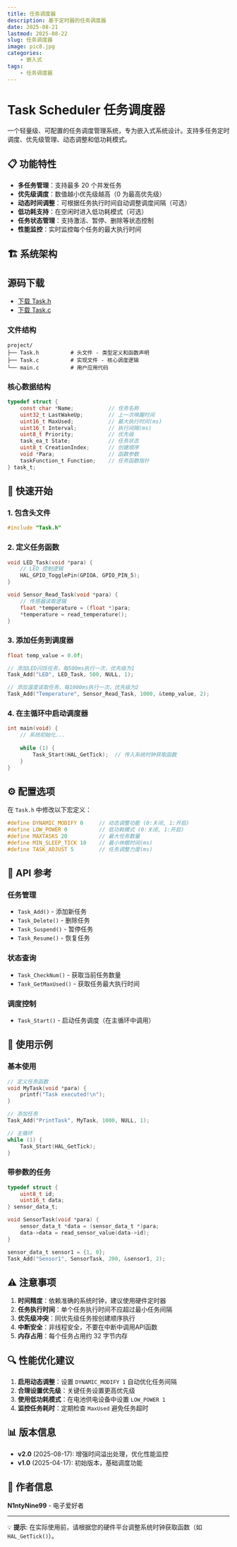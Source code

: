 ```yaml
---
title: 任务调度器
description: 基于定时器的任务调度器
date: 2025-08-21
lastmod: 2025-08-22
slug: 任务调度器
image: pic8.jpg
categories:
    - 嵌入式
tags:
    - 任务调度器
---
```


# Task Scheduler 任务调度器

一个轻量级、可配置的任务调度管理系统，专为嵌入式系统设计。支持多任务定时调度、优先级管理、动态调整和低功耗模式。

## 📋 功能特性

- **多任务管理**：支持最多 20 个并发任务
- **优先级调度**：数值越小优先级越高（0 为最高优先级）
- **动态时间调整**：可根据任务执行时间自动调整调度间隔（可选）
- **低功耗支持**：在空闲时进入低功耗模式（可选）
- **任务状态管理**：支持激活、暂停、删除等状态控制
- **性能监控**：实时监控每个任务的最大执行时间

## 🏗️ 系统架构


## 源码下载

- [下载 Task.h](/code/Task/Task.h)
- [下载 Task.c](/code/Task/Task.c)


### 文件结构

```
project/
├── Task.h          # 头文件 - 类型定义和函数声明
├── Task.c          # 实现文件 - 核心调度逻辑
└── main.c          # 用户应用代码
```

### 核心数据结构

```c
typedef struct {
    const char *Name;           // 任务名称
    uint32_t LastWakeUp;        // 上一次唤醒时间
    uint16_t MaxUsed;           // 最大执行时间(ms)
    uint16_t Interval;          // 执行间隔(ms)
    uint8_t Priority;           // 优先级
    task_ea_t State;            // 任务状态
    uint8_t CreationIndex;      // 创建顺序
    void *Para;                 // 函数参数
    taskFunction_t Function;    // 任务函数指针
} task_t;
```

## 🔧 快速开始

### 1. 包含头文件

```c
#include "Task.h"
```

### 2. 定义任务函数

```c
void LED_Task(void *para) {
    // LED 控制逻辑
    HAL_GPIO_TogglePin(GPIOA, GPIO_PIN_5);
}

void Sensor_Read_Task(void *para) {
    // 传感器读取逻辑
    float *temperature = (float *)para;
    *temperature = read_temperature();
}
```

### 3. 添加任务到调度器

```c
float temp_value = 0.0f;

// 添加LED闪烁任务，每500ms执行一次，优先级为1
Task_Add("LED", LED_Task, 500, NULL, 1);

// 添加温度读取任务，每1000ms执行一次，优先级为2
Task_Add("Temperature", Sensor_Read_Task, 1000, &temp_value, 2);
```

### 4. 在主循环中启动调度器

```c
int main(void) {
    // 系统初始化...
    
    while (1) {
        Task_Start(HAL_GetTick);  // 传入系统时钟获取函数
    }
}
```

## ⚙️ 配置选项

在 `Task.h` 中修改以下宏定义：

```c
#define DYNAMIC_MODIFY 0     // 动态调整功能 (0:关闭, 1:开启)
#define LOW_POWER 0          // 低功耗模式 (0:关闭, 1:开启)
#define MAXTASKS 20          // 最大任务数量
#define MIN_SLEEP_TICK 10    // 最小休眠时间(ms)
#define TASK_ADJUST 5        // 任务调整力度(ms)
```

## 📖 API 参考

### 任务管理

- `Task_Add()` - 添加新任务
- `Task_Delete()` - 删除任务
- `Task_Suspend()` - 暂停任务
- `Task_Resume()` - 恢复任务

### 状态查询

- `Task_CheckNum()` - 获取当前任务数量
- `Task_GetMaxUsed()` - 获取任务最大执行时间

### 调度控制

- `Task_Start()` - 启动任务调度（在主循环中调用）

## 🎯 使用示例

### 基本使用

```c
// 定义任务函数
void MyTask(void *para) {
    printf("Task executed!\n");
}

// 添加任务
Task_Add("PrintTask", MyTask, 1000, NULL, 1);

// 主循环
while (1) {
    Task_Start(HAL_GetTick);
}
```

### 带参数的任务

```c
typedef struct {
    uint8_t id;
    uint16_t data;
} sensor_data_t;

void SensorTask(void *para) {
    sensor_data_t *data = (sensor_data_t *)para;
    data->data = read_sensor_value(data->id);
}

sensor_data_t sensor1 = {1, 0};
Task_Add("Sensor1", SensorTask, 200, &sensor1, 2);
```

## ⚠️ 注意事项

1. **时间精度**：依赖准确的系统时钟，建议使用硬件定时器
2. **任务执行时间**：单个任务执行时间不应超过最小任务间隔
3. **优先级冲突**：同优先级任务按创建顺序执行
4. **中断安全**：非线程安全，不要在中断中调用API函数
5. **内存占用**：每个任务占用约 32 字节内存

## 🔍 性能优化建议

1. **启用动态调整**：设置 `DYNAMIC_MODIFY 1` 自动优化任务间隔
2. **合理设置优先级**：关键任务设置更高优先级
3. **使用低功耗模式**：在电池供电设备中设置 `LOW_POWER 1`
4. **监控任务耗时**：定期检查 `MaxUsed` 避免任务超时

## 📊 版本信息

- **v2.0** (2025-08-17): 增强时间溢出处理，优化性能监控
- **v1.0** (2025-04-17): 初始版本，基础调度功能

## 👥 作者信息

**N1ntyNine99** - 电子爱好者

---

💡 **提示**: 在实际使用前，请根据您的硬件平台调整系统时钟获取函数（如 `HAL_GetTick()`）。
